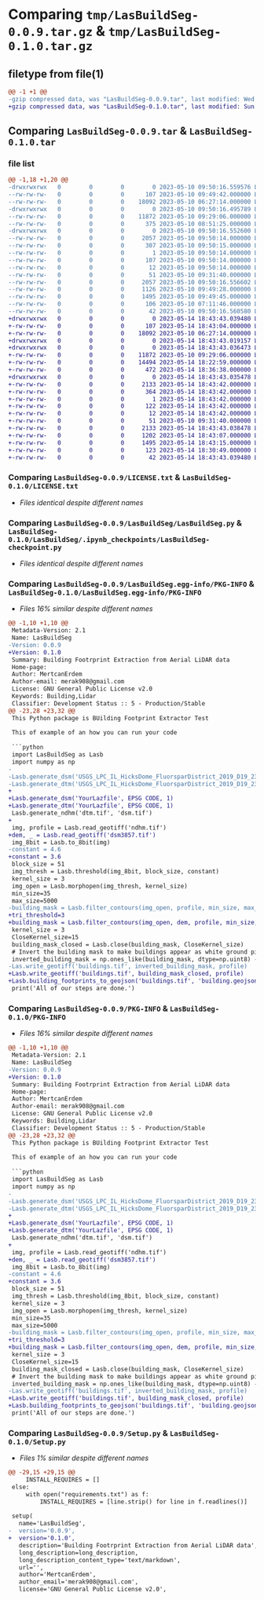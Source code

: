 # Comparing `tmp/LasBuildSeg-0.0.9.tar.gz` & `tmp/LasBuildSeg-0.1.0.tar.gz`

## filetype from file(1)

```diff
@@ -1 +1 @@
-gzip compressed data, was "LasBuildSeg-0.0.9.tar", last modified: Wed May 10 09:50:16 2023, max compression
+gzip compressed data, was "LasBuildSeg-0.1.0.tar", last modified: Sun May 14 18:43:43 2023, max compression
```

## Comparing `LasBuildSeg-0.0.9.tar` & `LasBuildSeg-0.1.0.tar`

### file list

```diff
@@ -1,18 +1,20 @@
-drwxrwxrwx   0        0        0        0 2023-05-10 09:50:16.559576 LasBuildSeg-0.0.9/
--rw-rw-rw-   0        0        0      107 2023-05-10 09:49:42.000000 LasBuildSeg-0.0.9/CHANGELOG.txt
--rw-rw-rw-   0        0        0    18092 2023-05-10 06:27:14.000000 LasBuildSeg-0.0.9/LICENSE.txt
-drwxrwxrwx   0        0        0        0 2023-05-10 09:50:16.495789 LasBuildSeg-0.0.9/LasBuildSeg/
--rw-rw-rw-   0        0        0    11872 2023-05-10 09:29:06.000000 LasBuildSeg-0.0.9/LasBuildSeg/LasBuildSeg.py
--rw-rw-rw-   0        0        0      375 2023-05-10 08:51:25.000000 LasBuildSeg-0.0.9/LasBuildSeg/__init__.py
-drwxrwxrwx   0        0        0        0 2023-05-10 09:50:16.552600 LasBuildSeg-0.0.9/LasBuildSeg.egg-info/
--rw-rw-rw-   0        0        0     2057 2023-05-10 09:50:14.000000 LasBuildSeg-0.0.9/LasBuildSeg.egg-info/PKG-INFO
--rw-rw-rw-   0        0        0      307 2023-05-10 09:50:15.000000 LasBuildSeg-0.0.9/LasBuildSeg.egg-info/SOURCES.txt
--rw-rw-rw-   0        0        0        1 2023-05-10 09:50:14.000000 LasBuildSeg-0.0.9/LasBuildSeg.egg-info/dependency_links.txt
--rw-rw-rw-   0        0        0      107 2023-05-10 09:50:14.000000 LasBuildSeg-0.0.9/LasBuildSeg.egg-info/requires.txt
--rw-rw-rw-   0        0        0       12 2023-05-10 09:50:14.000000 LasBuildSeg-0.0.9/LasBuildSeg.egg-info/top_level.txt
--rw-rw-rw-   0        0        0       51 2023-05-10 09:31:40.000000 LasBuildSeg-0.0.9/MANIFEST.in
--rw-rw-rw-   0        0        0     2057 2023-05-10 09:50:16.556602 LasBuildSeg-0.0.9/PKG-INFO
--rw-rw-rw-   0        0        0     1126 2023-05-10 09:49:28.000000 LasBuildSeg-0.0.9/README.md
--rw-rw-rw-   0        0        0     1495 2023-05-10 09:49:45.000000 LasBuildSeg-0.0.9/Setup.py
--rw-rw-rw-   0        0        0      106 2023-05-10 07:11:46.000000 LasBuildSeg-0.0.9/requirements.txt
--rw-rw-rw-   0        0        0       42 2023-05-10 09:50:16.560580 LasBuildSeg-0.0.9/setup.cfg
+drwxrwxrwx   0        0        0        0 2023-05-14 18:43:43.039480 LasBuildSeg-0.1.0/
+-rw-rw-rw-   0        0        0      107 2023-05-14 18:43:04.000000 LasBuildSeg-0.1.0/CHANGELOG.txt
+-rw-rw-rw-   0        0        0    18092 2023-05-10 06:27:14.000000 LasBuildSeg-0.1.0/LICENSE.txt
+drwxrwxrwx   0        0        0        0 2023-05-14 18:43:43.019157 LasBuildSeg-0.1.0/LasBuildSeg/
+drwxrwxrwx   0        0        0        0 2023-05-14 18:43:43.036473 LasBuildSeg-0.1.0/LasBuildSeg/.ipynb_checkpoints/
+-rw-rw-rw-   0        0        0    11872 2023-05-10 09:29:06.000000 LasBuildSeg-0.1.0/LasBuildSeg/.ipynb_checkpoints/LasBuildSeg-checkpoint.py
+-rw-rw-rw-   0        0        0    14494 2023-05-14 18:22:59.000000 LasBuildSeg-0.1.0/LasBuildSeg/LasBuildSeg.py
+-rw-rw-rw-   0        0        0      472 2023-05-14 18:36:38.000000 LasBuildSeg-0.1.0/LasBuildSeg/__init__.py
+drwxrwxrwx   0        0        0        0 2023-05-14 18:43:43.035478 LasBuildSeg-0.1.0/LasBuildSeg.egg-info/
+-rw-rw-rw-   0        0        0     2133 2023-05-14 18:43:42.000000 LasBuildSeg-0.1.0/LasBuildSeg.egg-info/PKG-INFO
+-rw-rw-rw-   0        0        0      364 2023-05-14 18:43:42.000000 LasBuildSeg-0.1.0/LasBuildSeg.egg-info/SOURCES.txt
+-rw-rw-rw-   0        0        0        1 2023-05-14 18:43:42.000000 LasBuildSeg-0.1.0/LasBuildSeg.egg-info/dependency_links.txt
+-rw-rw-rw-   0        0        0      122 2023-05-14 18:43:42.000000 LasBuildSeg-0.1.0/LasBuildSeg.egg-info/requires.txt
+-rw-rw-rw-   0        0        0       12 2023-05-14 18:43:42.000000 LasBuildSeg-0.1.0/LasBuildSeg.egg-info/top_level.txt
+-rw-rw-rw-   0        0        0       51 2023-05-10 09:31:40.000000 LasBuildSeg-0.1.0/MANIFEST.in
+-rw-rw-rw-   0        0        0     2133 2023-05-14 18:43:43.038478 LasBuildSeg-0.1.0/PKG-INFO
+-rw-rw-rw-   0        0        0     1202 2023-05-14 18:43:07.000000 LasBuildSeg-0.1.0/README.md
+-rw-rw-rw-   0        0        0     1495 2023-05-14 18:43:15.000000 LasBuildSeg-0.1.0/Setup.py
+-rw-rw-rw-   0        0        0      123 2023-05-14 18:30:49.000000 LasBuildSeg-0.1.0/requirements.txt
+-rw-rw-rw-   0        0        0       42 2023-05-14 18:43:43.039480 LasBuildSeg-0.1.0/setup.cfg
```

### Comparing `LasBuildSeg-0.0.9/LICENSE.txt` & `LasBuildSeg-0.1.0/LICENSE.txt`

 * *Files identical despite different names*

### Comparing `LasBuildSeg-0.0.9/LasBuildSeg/LasBuildSeg.py` & `LasBuildSeg-0.1.0/LasBuildSeg/.ipynb_checkpoints/LasBuildSeg-checkpoint.py`

 * *Files identical despite different names*

### Comparing `LasBuildSeg-0.0.9/LasBuildSeg.egg-info/PKG-INFO` & `LasBuildSeg-0.1.0/LasBuildSeg.egg-info/PKG-INFO`

 * *Files 16% similar despite different names*

```diff
@@ -1,10 +1,10 @@
 Metadata-Version: 2.1
 Name: LasBuildSeg
-Version: 0.0.9
+Version: 0.1.0
 Summary: Building Footrprint Extraction from Aerial LiDAR data
 Home-page: 
 Author: MertcanErdem
 Author-email: merak908@gmail.com
 License: GNU General Public License v2.0
 Keywords: Building,Lidar
 Classifier: Development Status :: 5 - Production/Stable
@@ -23,28 +23,32 @@
 This Python package is BUilding Footprint Extractor Test
 
 This of example of an how you can run your code
 
 ```python
 import LasBuildSeg as Lasb
 import numpy as np
- 
-Lasb.generate_dsm('USGS_LPC_IL_HicksDome_FluorsparDistrict_2019_D19_2339_5650.laz', 8734, 1)
-Lasb.generate_dtm('USGS_LPC_IL_HicksDome_FluorsparDistrict_2019_D19_2339_5650.laz', 8734, 1)
+
+Lasb.generate_dsm('YourLazfile', EPSG CODE, 1)
+Lasb.generate_dtm('YourLazfile', EPSG CODE, 1)
 Lasb.generate_ndhm('dtm.tif', 'dsm.tif')
+
 img, profile = Lasb.read_geotiff('ndhm.tif')
+dem, _ = Lasb.read_geotiff('dsm3857.tif')
 img_8bit = Lasb.to_8bit(img)
-constant = 4.6
+constant = 3.6
 block_size = 51
 img_thresh = Lasb.threshold(img_8bit, block_size, constant)
 kernel_size = 3
 img_open = Lasb.morphopen(img_thresh, kernel_size)
 min_size=35
 max_size=5000
-building_mask = Lasb.filter_contours(img_open, profile, min_size, max_size)
+tri_threshold=3
+building_mask = Lasb.filter_contours(img_open, dem, profile, min_size, max_size, tri_threshold=tri_threshold)
 kernel_size = 3
 CloseKernel_size=15
 building_mask_closed = Lasb.close(building_mask, CloseKernel_size)
 # Invert the building mask to make buildings appear as white ground pixels
 inverted_building_mask = np.ones_like(building_mask, dtype=np.uint8) - building_mask_closed
-Las.write_geotiff('buildings.tif', inverted_building_mask, profile)
+Lasb.write_geotiff('buildings.tif', building_mask_closed, profile)
+Lasb.building_footprints_to_geojson('buildings.tif', 'building.geojson')
 print('All of our steps are done.')
```

### Comparing `LasBuildSeg-0.0.9/PKG-INFO` & `LasBuildSeg-0.1.0/PKG-INFO`

 * *Files 16% similar despite different names*

```diff
@@ -1,10 +1,10 @@
 Metadata-Version: 2.1
 Name: LasBuildSeg
-Version: 0.0.9
+Version: 0.1.0
 Summary: Building Footrprint Extraction from Aerial LiDAR data
 Home-page: 
 Author: MertcanErdem
 Author-email: merak908@gmail.com
 License: GNU General Public License v2.0
 Keywords: Building,Lidar
 Classifier: Development Status :: 5 - Production/Stable
@@ -23,28 +23,32 @@
 This Python package is BUilding Footprint Extractor Test
 
 This of example of an how you can run your code
 
 ```python
 import LasBuildSeg as Lasb
 import numpy as np
- 
-Lasb.generate_dsm('USGS_LPC_IL_HicksDome_FluorsparDistrict_2019_D19_2339_5650.laz', 8734, 1)
-Lasb.generate_dtm('USGS_LPC_IL_HicksDome_FluorsparDistrict_2019_D19_2339_5650.laz', 8734, 1)
+
+Lasb.generate_dsm('YourLazfile', EPSG CODE, 1)
+Lasb.generate_dtm('YourLazfile', EPSG CODE, 1)
 Lasb.generate_ndhm('dtm.tif', 'dsm.tif')
+
 img, profile = Lasb.read_geotiff('ndhm.tif')
+dem, _ = Lasb.read_geotiff('dsm3857.tif')
 img_8bit = Lasb.to_8bit(img)
-constant = 4.6
+constant = 3.6
 block_size = 51
 img_thresh = Lasb.threshold(img_8bit, block_size, constant)
 kernel_size = 3
 img_open = Lasb.morphopen(img_thresh, kernel_size)
 min_size=35
 max_size=5000
-building_mask = Lasb.filter_contours(img_open, profile, min_size, max_size)
+tri_threshold=3
+building_mask = Lasb.filter_contours(img_open, dem, profile, min_size, max_size, tri_threshold=tri_threshold)
 kernel_size = 3
 CloseKernel_size=15
 building_mask_closed = Lasb.close(building_mask, CloseKernel_size)
 # Invert the building mask to make buildings appear as white ground pixels
 inverted_building_mask = np.ones_like(building_mask, dtype=np.uint8) - building_mask_closed
-Las.write_geotiff('buildings.tif', inverted_building_mask, profile)
+Lasb.write_geotiff('buildings.tif', building_mask_closed, profile)
+Lasb.building_footprints_to_geojson('buildings.tif', 'building.geojson')
 print('All of our steps are done.')
```

### Comparing `LasBuildSeg-0.0.9/Setup.py` & `LasBuildSeg-0.1.0/Setup.py`

 * *Files 1% similar despite different names*

```diff
@@ -29,15 +29,15 @@
     INSTALL_REQUIRES = []
 else:
     with open("requirements.txt") as f:
         INSTALL_REQUIRES = [line.strip() for line in f.readlines()]
         
 setup(
   name='LasBuildSeg',
-  version='0.0.9',
+  version='0.1.0',
   description='Building Footrprint Extraction from Aerial LiDAR data',
   long_description=long_description,
   long_description_content_type='text/markdown',  
   url='',  
   author='MertcanErdem',
   author_email='merak908@gmail.com',
   license='GNU General Public License v2.0',
```

